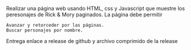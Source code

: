 
Realizar una página web usando HTML, css y Javascript que muestre los peresonajes de Rick & Mory paginados.
La página debe permitir

    Avanzar y retorceder por las páginas.
    Buscar personajes por nombre.

Entrega enlace a release de github y archivo comprimido de la release
